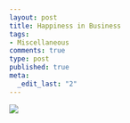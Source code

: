 ```yaml
--- 
layout: post
title: Happiness in Business
tags: 
- Miscellaneous
comments: true
type: post
published: true
meta: 
  _edit_last: "2"
---
```

<a href="http://www.flickr.com/photos/bud_caddell/3592960452/"><img src="http://farm3.static.flickr.com/2482/3592960452_90656305a7.jpg" /></a>

